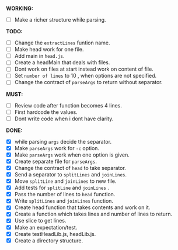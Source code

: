 **WORKING:**
- [ ] Make a richer structure while parsing.

**TODO:**
- [ ] Change the `extractLines` funtion name.
- [ ] Make head work for one file.
- [ ] Add main in `head.js`.
- [ ] Create a headMain that deals with files.
- [ ] Dont work on files at start instead work on content of file.
- [ ] Set `number of lines` to 10 , when options are not specified.
- [ ] Change the contract of `parseArgs` to return without separator.

**MUST:**
- [ ] Review code after function becomes 4 lines.
- [ ] First hardcode the values.
- [ ] Dont write code when i dont have clarity.

**DONE:**
- [x] while parsing `args` decide the separator.
- [x] Make `parseArgs` work for `-c` option.
- [x] Make `parseArgs` work when one option is given.
- [x] Create separate file for `parseArgs`.
- [x] Change the contract of `head` to take separator.
- [x] Send a separator to `splitLines` and `joinLines`.
- [x] Move `splitLine` and `joinLines` to new file.
- [x] Add tests for `splitLine` and `joinLines` .
- [x] Pass the number of lines to `head` function.
- [x] Write  `splitLines` and `joinLines` function.
- [x] Create head function that takes contents and work on it.
- [x] Create a function which takes lines and number of lines to return.
- [x] Use slice to get lines.
- [x] Make an expectation/test.
- [x] Create  testHeadLib.js, headLib.js.
- [x] Create a directory structure.
